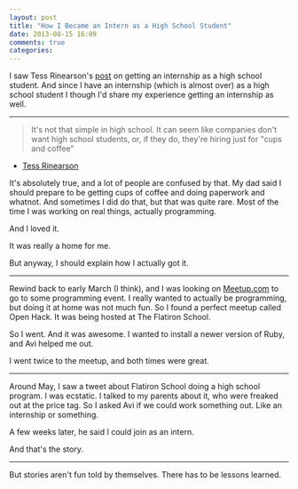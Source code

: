 ```yaml
---
layout: post
title: "How I Became an Intern as a High School Student"
date: 2013-08-15 16:09
comments: true
categories: 
---
```


I saw Tess Rinearson's [post][1] on getting an internship as a high school student. And since I have an internship (which is almost over) as a high school student I though I'd share my experience getting an internship as well. 

* * * 

> It's not that simple in high school. It can seem like companies don't want high school students, or, if they do, they're hiring just for "cups and coffee"
- [Tess Rinearson][1]


It's absolutely true, and a lot of people are confused by that. My dad said I should prepare to be getting cups of coffee and doing paperwork and whatnot. And sometimes I did do that, but that was quite rare. Most of the time I was working on real things, actually programming. 

And I loved it. 

It was really a home for me. 

But anyway, I should explain how I actually got it. 

---


Rewind back to early March (I think), and I was looking on [Meetup.com][2] to go to some programming event. I really wanted to actually be programming, but doing it at home was not much fun. So I found a perfect meetup called Open Hack. It was being hosted at The Flatiron School. 

So I went. And it was awesome. I wanted to install a newer version of Ruby, and Avi helped me out. 

I went twice to the meetup, and both times were great. 

---

Around May, I saw a tweet about Flatiron School doing a high school program. I was ecstatic. I talked to my parents about it, who were freaked out at the price tag. So I asked Avi if we could work something out. Like an internship or something. 

A few weeks later, he said I could join as an intern.

And that's the story. 

---

But stories aren't fun told by themselves. There has to be lessons learned. 

[1]: http://tessrinearson.com/blog/?p=651
[2]: http://www.meetup.com